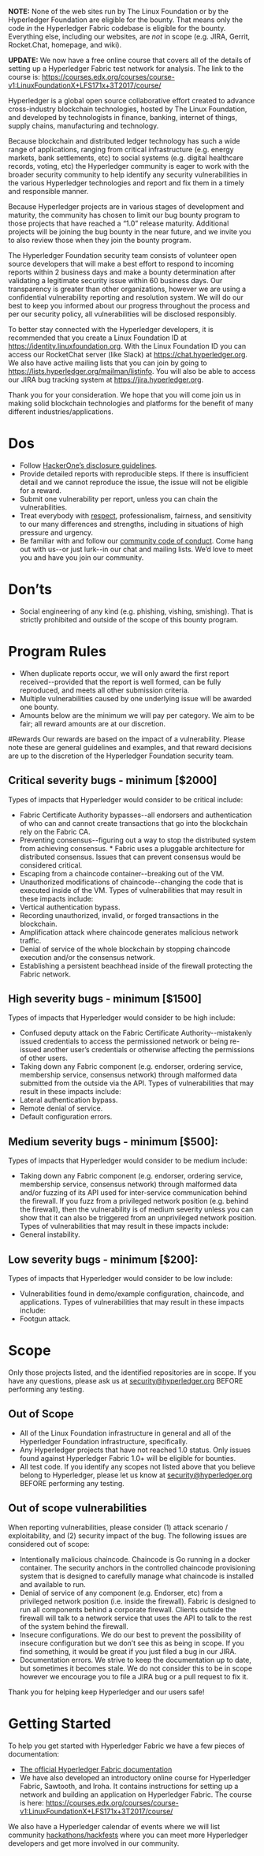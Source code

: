 **NOTE:** None of the web sites run by The Linux Foundation or by the Hyperledger Foundation are eligible for the bounty. That means only the code *in* the Hyperledger Fabric codebase is eligible for the bounty.  Everything else, including our websites, are *not* in scope (e.g. JIRA, Gerrit, Rocket.Chat, homepage, and wiki).

**UPDATE:** We now have a free online course that covers all of the details of setting up a Hyperledger Fabric test network for analysis.  The link to the course is: https://courses.edx.org/courses/course-v1:LinuxFoundationX+LFS171x+3T2017/course/

Hyperledger is a global open source collaborative effort created to advance cross-industry blockchain technologies, hosted by The Linux Foundation, and developed by technologists in finance, banking, internet of things, supply chains, manufacturing and technology.

Because blockchain and distributed ledger technology has such a wide range of applications, ranging from critical infrastructure (e.g. energy markets, bank settlements, etc) to social systems (e.g. digital healthcare records, voting, etc) the Hyperledger community is eager to work with the broader security community to help identify any security vulnerabilities in the various Hyperledger technologies and report and fix them in a timely and responsible manner.

Because Hyperledger projects are in various stages of development and maturity, the community has chosen to limit our bug bounty program to those projects that have reached a “1.0” release maturity.  Additional projects will be joining the bug bounty in the near future, and we invite you to also review those when they join the bounty program.

The Hyperledger Foundation security team consists of volunteer open source developers that will make a best effort to respond to incoming reports within 2 business days and make a bounty determination after validating a legitimate security issue within 60 business days. Our transparency is greater than other organizations, however we are using a confidential vulnerability reporting and resolution system. We will do our best to keep you informed about our progress throughout the process and per our security policy, all vulnerabilities will be disclosed responsibly.

To better stay connected with the Hyperledger developers, it is recommended that you create a Linux Foundation ID at https://identity.linuxfoundation.org.  With the Linux Foundation ID you can access our RocketChat server (like Slack) at https://chat.hyperledger.org.  We also have active mailing lists that you can join by going to https://lists.hyperledger.org/mailman/listinfo.  You will also be able to access our JIRA bug tracking system at https://jira.hyperledger.org.

Thank you for your consideration.  We hope that you will come join us in making solid blockchain technologies and platforms for the benefit of many different industries/applications.

# Dos
* Follow [HackerOne’s disclosure guidelines](https://www.hackerone.com/disclosure-guidelines).
* Provide detailed reports with reproducible steps.  If there is insufficient detail and we cannot reproduce the issue, the issue will not be eligible for a reward.
* Submit one vulnerability per report, unless you can chain the vulnerabilities.
* Treat everybody with [respect](https://wiki.hyperledger.org/community/hyperledger-project-code-of-conduct#respect), professionalism, fairness, and sensitivity to our many differences and strengths, including in situations of high pressure and urgency.
* Be familiar with and follow our [community code of conduct](https://wiki.hyperledger.org/community/hyperledger-project-code-of-conduct).
Come hang out with us--or just lurk--in our chat and mailing lists.  We’d love to meet you and have you join our community.

# Don’ts
* Social engineering of any kind (e.g. phishing, vishing, smishing).  That is strictly prohibited and outside of the scope of this bounty program.

# Program Rules
* When duplicate reports occur, we will only award the first report received--provided that the report is well formed, can be fully reproduced, and meets all other submission criteria.
* Multiple vulnerabilities caused by one underlying issue will be awarded one bounty.
* Amounts below are the minimum we will pay per category. We aim to be fair; all reward amounts are at our discretion.

#Rewards
Our rewards are based on the impact of a vulnerability. Please note these are general guidelines and examples, and that reward decisions are up to the discretion of the Hyperledger Foundation security team. 

## Critical severity bugs - minimum [$2000]
Types of impacts that Hyperledger would consider to be critical include:
* Fabric Certificate Authority bypasses--all endorsers and authentication of who can and cannot create transactions that go into the blockchain rely on the Fabric CA.
* Preventing consensus--figuring out a way to stop the distributed system from achieving consensus. * Fabric uses a pluggable architecture for distributed consensus. Issues that can prevent consensus would be considered critical.
* Escaping from a chaincode container--breaking out of the VM.
* Unauthorized modifications of chaincode--changing the code that is executed inside of the VM. 
Types of vulnerabilities that may result in these impacts include:
* Vertical authentication bypass.
* Recording unauthorized, invalid, or forged transactions in the blockchain.
* Amplification attack where chaincode generates malicious network traffic.
* Denial of service of the whole blockchain by stopping chaincode execution and/or the consensus network.
* Establishing a persistent beachhead inside of the firewall protecting the Fabric network.

## High severity bugs - minimum [$1500]
Types of impacts that Hyperledger would consider to be high include:
* Confused deputy attack on the Fabric Certificate Authority--mistakenly issued credentials to access the permissioned network or being re-issued another user’s credentials or otherwise affecting the permissions of other users. 
* Taking down any Fabric component (e.g. endorser, ordering service, membership service, consensus network) through malformed data submitted from the outside via the API.
Types of vulnerabilities that may result in these impacts include:
* Lateral authentication bypass.
* Remote denial of service.
* Default configuration errors.

## Medium severity bugs - minimum [$500]: 
Types of impacts that Hyperledger would consider to be medium include:
* Taking down any Fabric component (e.g. endorser, ordering service, membership service, consensus network) through malformed data and/or fuzzing of its API used for inter-service communication behind the firewall.  If you fuzz from a privileged network position (e.g. behind the firewall), then the vulnerability is of medium severity unless you can show that it can also be triggered from an unprivileged network position.
Types of vulnerabilities that may result in these impacts include:
* General instability.

## Low severity bugs - minimum [$200]:
Types of impacts that Hyperledger would consider to be low include:
* Vulnerabilities found in demo/example configuration, chaincode, and applications.
Types of vulnerabilities that may result in these impacts include:
* Footgun attack.

# Scope
Only those projects listed, and the identified repositories are in scope.  If you have any questions, please ask us at security@hyperledger.org BEFORE performing any testing.

## Out of Scope
* All of the Linux Foundation infrastructure in general and all of the Hyperledger Foundation infrastructure, specifically.
* Any Hyperledger projects that have not reached 1.0 status. Only issues found against Hyperledger Fabric 1.0+ will be eligible for bounties.
* All test code.
If you identify any scopes not listed above that you believe belong to Hyperledger, please let us know at security@hyperledger.org BEFORE performing any testing.

## Out of scope vulnerabilities
When reporting vulnerabilities, please consider (1) attack scenario / exploitability, and (2) security impact of the bug. The following issues are considered out of scope:
* Intentionally malicious chaincode.  Chaincode is Go running in a docker container.  The security anchors in the controlled chaincode provisioning system that is designed to carefully manage what chaincode is installed and available to run.
* Denial of service of any component (e.g. Endorser, etc) from a privileged network position (i.e. inside the firewall).  Fabric is designed to run all components behind a corporate firewall.  Clients outside the firewall will talk to a network service that uses the API to talk to the rest of the system behind the firewall.
* Insecure configurations.  We do our best to prevent the possibility of insecure configuration but we don’t see this as being in scope.  If you find something, it would be great if you just filed a bug in our JIRA.
* Documentation errors.  We strive to keep the documentation up to date, but sometimes it becomes stale.  We do not consider this to be in scope however we encourage you to file a JIRA bug or a pull request to fix it.

Thank you for helping keep Hyperledger and our users safe!

# Getting Started
To help you get started with Hyperledger Fabric we have a few pieces of documentation:
* [The official Hyperledger Fabric documentation](http://hyperledger-fabric.readthedocs.io/en/latest/)
* We have also developed an introductory online course for Hyperledger Fabric, Sawtooth, and Iroha. It contains instructions for setting up a network and building an application on Hyperledger Fabric. The course is here: 
https://courses.edx.org/courses/course-v1:LinuxFoundationX+LFS171x+3T2017/course/

We also have a Hyperledger calendar of events where we will list community [hackathons/hackfests](https://www.hyperledger.org/events) where you can meet more Hyperledger developers and get more involved in our community.
